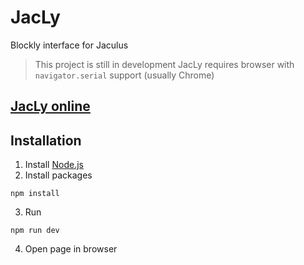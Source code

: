 # JacLy
Blockly interface for Jaculus

> This project is still in development
> JacLy requires browser with `navigator.serial` support (usually Chrome)

## [JacLy online](https://jacly.robotikabrno.cz/)

## Installation
1. Install [Node.js](https://nodejs.org/en/download/)
2. Install packages
```
npm install
```
3. Run
```
npm run dev
```
4. Open page in browser
